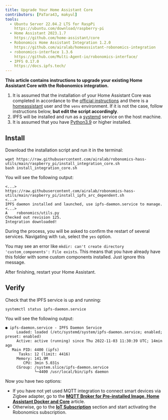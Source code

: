 ```yaml
---
title: Upgrade Your Home Assistant Core
contributors: [PaTara43, makyul]
tools:   
  - Ubuntu Server 22.04.2 LTS for RaspPi
    https://ubuntu.com/download/raspberry-pi
  - Home Assistant 2023.1.7
    https://github.com/home-assistant/core
  - Robonomics Home Assistant Integration 1.2.0
    https://github.com/airalab/homeassistant-robonomics-integration
  - robonomics-interface 1.3.6
    https://github.com/Multi-Agent-io/robonomics-interface/
  - IPFS 0.17.0
    https://docs.ipfs.tech/
---
```


**This article contains instructions to upgrade your existing Home Assistant Core with the Robonomics integration.**

<robo-wiki-picture src="home-assistant/ha_core.png" />

<robo-wiki-note type="warning" title="DISCLAIMER">

  1. It is assumed that the installation of your Home Assistant Core was completed in accordance to the [official instructions](https://www.home-assistant.io/installation/raspberrypi#install-home-assistant-core) and there is a <u>homeassistant</u> user and the `venv` environment. If it is not the case, follow instructions below, **but edit the script accordingly**.
  2. IPFS will be installed and run as a <u>systemd</u> service on the host machine.
  3. It is assumed that you have [Python3.9](https://www.python.org/downloads/) or higher installed.

</robo-wiki-note>

## Install

Download the installation script and run it in the terminal:

<code-helper additionalLine="rasppi_username@rasppi_hostname">

  
```shell
wget https://raw.githubusercontent.com/airalab/robonomics-hass-utils/main/raspberry_pi/install_integration_core.sh
bash install_integration_core.sh
```

</code-helper>

You will see the following output:

<code-helper additionalLine="rasppi_username@rasppi_hostname">


```shell
<...>
https://raw.githubusercontent.com/airalab/robonomics-hass-utils/main/raspberry_pi/install_ipfs_arc_dependent.sh
<...>
IPFS daemon installed and launched, use ipfs-daemon.service to manage.
<...>
A    robonomics/utils.py
Checked out revision 125.
Integration downloaded!
```

</code-helper>

During the process, you will be asked to confirm the restart of several services. Navigating with `tab`, select the `yes` option.
  
<robo-wiki-note type="note" title="Error: `custom_components` exists">

  You may see an error like `mkdir: can't create directory 'custom_components': File exists`. This means that you have already have this folder with some custom components installed. Just ignore this message.

</robo-wiki-note>
  
After finishing, restart your Home Assistant.

## Verify

Check that the IPFS service is up and running:

<code-helper additionalLine="rasppi_username@rasppi_hostname">

```shell
systemctl status ipfs-daemon.service 
```

</code-helper>

You will see the following output:

<code-helper additionalLine="rasppi_username@rasppi_hostname">

```
● ipfs-daemon.service - IPFS Daemon Service
     Loaded: loaded (/etc/systemd/system/ipfs-daemon.service; enabled; preset: enabled)
     Active: active (running) since Thu 2022-11-03 11:30:39 UTC; 14min ago
   Main PID: 4400 (ipfs)
      Tasks: 12 (limit: 4416)
     Memory: 141.9M
        CPU: 3min 5.031s
     CGroup: /system.slice/ipfs-daemon.service
             └─4400 /usr/local/bin/ipfs daemon
```

</code-helper>

Now you have two options:

- If you have not yet used MQTT integration to connect smart devices via Zigbee adapter, go to the [**MQTT Broker for Pre-installed Image, Home Assistant Docker and Core**](/docs/mqtt-image-docker-core) article.
- Otherwise, go to the [**IoT Subscription**](/docs/sub-activate) section and start activating the Robonomics subscription.